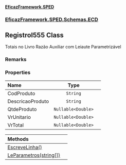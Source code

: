 #### [EficazFramework.SPED](EficazFrameworkSPED.md 'EficazFramework SPED')
### [EficazFramework.SPED.Schemas.ECD](EficazFramework.SPED.Schemas.ECD.md 'EficazFramework.SPED.Schemas.ECD')

## RegistroI555 Class

Totais no Livro Razão Auxiliar com Leiaute Parametrizável

### Remarks
### Properties

| Name | Type | |
| :--- | :---: | :--- |
| CodProduto | `String` |  |
| DescricaoProduto | `String` |  |
| QtdeProduto | `Nullable<Double>` |  |
| VrUnitario | `Nullable<Double>` |  |
| VrTotal | `Nullable<Double>` |  |

| Methods | |
| :--- | :--- |
| [EscreveLinha()](EficazFramework.SPED.Schemas.ECD/RegistroI555/EscreveLinha().md 'EficazFramework.SPED.Schemas.ECD.RegistroI555.EscreveLinha()') | |
| [LeParametros(string[])](EficazFramework.SPED.Schemas.ECD/RegistroI555/LeParametros(string[]).md 'EficazFramework.SPED.Schemas.ECD.RegistroI555.LeParametros(string[])') | |
